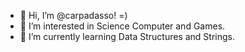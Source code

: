 - 👋 Hi, I’m @carpadasso! =)
- 👀 I’m interested in Science Computer and Games.
- 🌱 I’m currently learning Data Structures and Strings.

<!---
carpadasso/carpadasso is a ✨ special ✨ repository because its `README.md` (this file) appears on your GitHub profile.
You can click the Preview link to take a look at your changes.
--->
